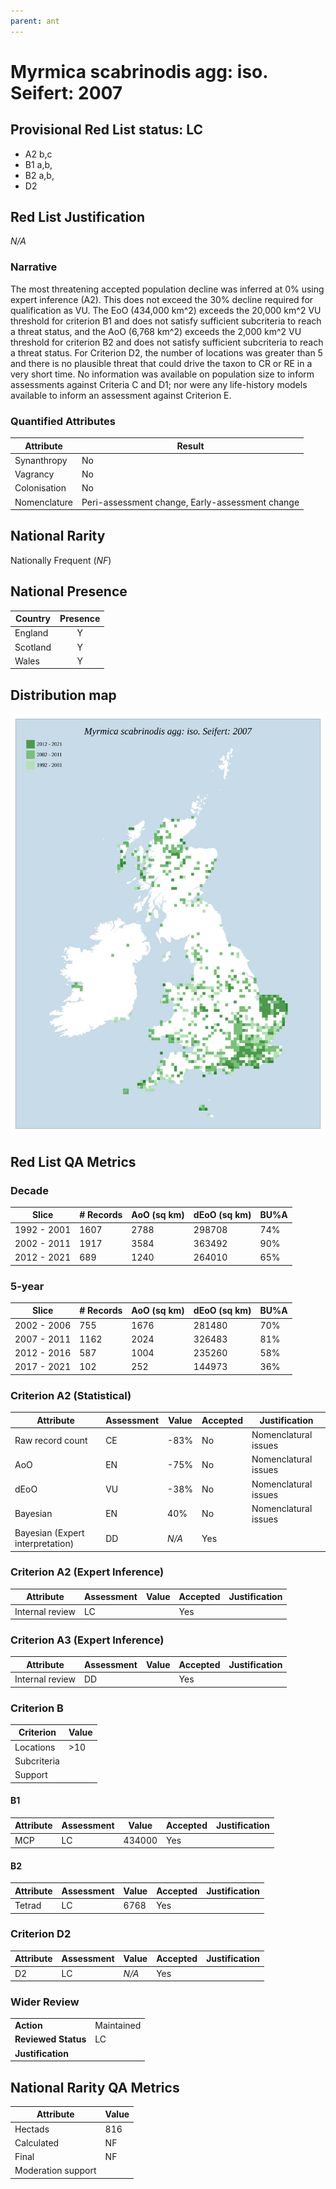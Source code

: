 ```yaml
---
parent: ant
---
```


# Myrmica scabrinodis agg: iso. Seifert: 2007

## Provisional Red List status: LC
- A2 b,c
- B1 a,b, 
- B2 a,b, 
- D2

## Red List Justification
*N/A*
### Narrative


The most threatening accepted population decline was inferred at 0% using expert inference (A2). This does not exceed the 30% decline required for qualification as VU. The EoO (434,000 km^2) exceeds the 20,000 km^2 VU threshold for criterion B1 and does not satisfy sufficient subcriteria to reach a threat status, and the AoO (6,768 km^2) exceeds the 2,000 km^2 VU threshold for criterion B2 and does not satisfy sufficient subcriteria to reach a threat status. For Criterion D2, the number of locations was greater than 5 and there is no plausible threat that could drive the taxon to CR or RE in a very short time. No information was available on population size to inform assessments against Criteria C and D1; nor were any life-history models available to inform an assessment against Criterion E.
### Quantified Attributes
|Attribute|Result|
|---|---|
|Synanthropy|No|
|Vagrancy|No|
|Colonisation|No|
|Nomenclature|Peri-assessment change, Early-assessment change|


## National Rarity
Nationally Frequent (*NF*)

## National Presence
|Country|Presence
|---|:-:|
|England|Y|
|Scotland|Y|
|Wales|Y|


## Distribution map
![](../map/108.svg)

## Red List QA Metrics
### Decade
| Slice | # Records | AoO (sq km) | dEoO (sq km) |BU%A |
|---|---|---|---|---|
|1992 - 2001|1607|2788|298708|74%|
|2002 - 2011|1917|3584|363492|90%|
|2012 - 2021|689|1240|264010|65%|
### 5-year
| Slice | # Records | AoO (sq km) | dEoO (sq km) |BU%A |
|---|---|---|---|---|
|2002 - 2006|755|1676|281480|70%|
|2007 - 2011|1162|2024|326483|81%|
|2012 - 2016|587|1004|235260|58%|
|2017 - 2021|102|252|144973|36%|
### Criterion A2 (Statistical)
|Attribute|Assessment|Value|Accepted|Justification
|---|---|---|---|---|
|Raw record count|CE|-83%|No|Nomenclatural issues|
|AoO|EN|-75%|No|Nomenclatural issues|
|dEoO|VU|-38%|No|Nomenclatural issues|
|Bayesian|EN|40%|No|Nomenclatural issues|
|Bayesian (Expert interpretation)|DD|*N/A*|Yes||
### Criterion A2 (Expert Inference)
|Attribute|Assessment|Value|Accepted|Justification
|---|---|---|---|---|
|Internal review|LC||Yes||
### Criterion A3 (Expert Inference)
|Attribute|Assessment|Value|Accepted|Justification
|---|---|---|---|---|
|Internal review|DD||Yes||
### Criterion B
|Criterion| Value|
|---|---|
|Locations|>10|
|Subcriteria||
|Support||
#### B1
|Attribute|Assessment|Value|Accepted|Justification
|---|---|---|---|---|
|MCP|LC|434000|Yes||
#### B2
|Attribute|Assessment|Value|Accepted|Justification
|---|---|---|---|---|
|Tetrad|LC|6768|Yes||
### Criterion D2
|Attribute|Assessment|Value|Accepted|Justification
|---|---|---|---|---|
|D2|LC|*N/A*|Yes||
### Wider Review
|  |  |
|---|---|
|**Action**|Maintained|
|**Reviewed Status**|LC|
|**Justification**||


## National Rarity QA Metrics
|Attribute|Value|
|---|---|
|Hectads|816|
|Calculated|NF|
|Final|NF|
|Moderation support||


